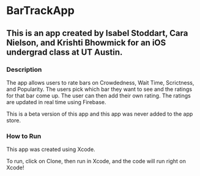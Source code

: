 # BarTrackApp
## This is an app created by Isabel Stoddart, Cara Nielson, and Krishti Bhowmick for an iOS undergrad class at UT Austin.
### Description 
The app allows users to rate bars on Crowdedness, Wait Time, Scrictness, and Popularity. The users pick which bar they want to see and the ratings for that bar come up. The user can then add their own rating. The ratings are updated in real time using Firebase.

This is a beta version of this app and this app was never added to the app store.

### How to Run
This app was created using Xcode.

To run, click on Clone, then run in Xcode, and the code will run right on Xcode!
